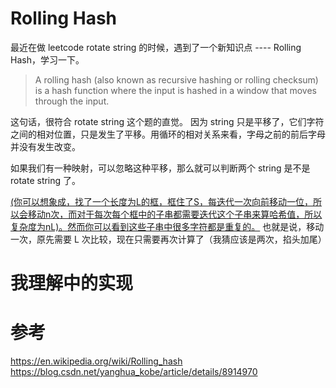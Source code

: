 # Rolling Hash
最近在做 leetcode rotate string 的时候，遇到了一个新知识点 ---- Rolling Hash，学习一下。
> A rolling hash (also known as recursive hashing or rolling checksum) is a hash function where the input is hashed in a window that moves through the input.

这句话，很符合 rotate string 这个题的直觉。
因为 string 只是平移了，它们字符之间的相对位置，只是发生了平移。用循环的相对关系来看，字母之前的前后字母并没有发生改变。

如果我们有一种映射，可以忽略这种平移，那么就可以判断两个 string 是不是 rotate string 了。

[(你可以想象成，找了一个长度为L的框，框住了S，每迭代一次向前移动一位，所以会移动n次，而对于每次每个框中的子串都需要迭代这个子串来算哈希值，所以复杂度为nL)。然而你可以看到这些子串中很多字符都是重复的。](https://blog.csdn.net/yanghua_kobe/article/details/8914970)
也就是说，移动一次，原先需要 L 次比较，现在只需要再次计算了（我猜应该是两次，掐头加尾）

# 我理解中的实现




# 参考
https://en.wikipedia.org/wiki/Rolling_hash
https://blog.csdn.net/yanghua_kobe/article/details/8914970
